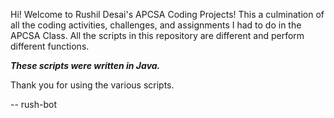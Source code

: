 
Hi! Welcome to Rushil Desai's APCSA Coding Projects! 
This a culmination of all the coding activities, challenges, and assignments I had to do in the APCSA Class.
All the scripts in this repository are different and perform different functions.

***These scripts were written in Java.***

Thank you for using the various scripts.

--  rush-bot
